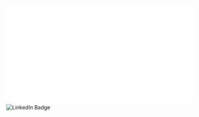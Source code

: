 <div id="header" align="center">
  <img src="banner.png" width="700"/>
</div>

<div id="badges" align="center>
  <a href="https://www.linkedin.com/in/tai-yu-lin-021529291/">
    <img src="https://img.shields.io/badge/LinkedIn-blue?style=for-the-badge&logo=linkedin&logoColor=white" alt="LinkedIn Badge"/>
  </a>
</div>
